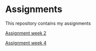 # Assignments
This repository contains my assignments 

[Assignment week 2](https://github.com/BastiaanHeerius/Assignments/blob/master/Assignment_week_2-2-2.ipynb)

[Assignment week 4](https://github.com/BastiaanHeerius/Assignments/blob/master/Assignment_week_4.py.html)
